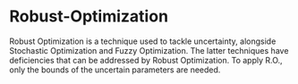 # Robust-Optimization
Robust Optimization is a technique used to tackle uncertainty, alongside Stochastic Optimization and Fuzzy Optimization. The latter techniques have deficiencies that can be addressed by Robust Optimization. To apply R.O., only the bounds of the uncertain parameters are needed.
